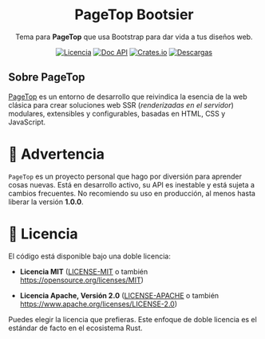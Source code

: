 <div align="center">

<h1>PageTop Bootsier</h1>

<p>Tema para <strong>PageTop</strong> que usa Bootstrap para dar vida a tus diseños web.</p>

[![Licencia](https://img.shields.io/badge/license-MIT%2FApache-blue.svg?label=Licencia&style=for-the-badge)](#-license)
[![Doc API](https://img.shields.io/docsrs/pagetop-bootsier?label=Doc%20API&style=for-the-badge&logo=Docs.rs)](https://docs.rs/pagetop-bootsier)
[![Crates.io](https://img.shields.io/crates/v/pagetop-bootsier.svg?style=for-the-badge&logo=ipfs)](https://crates.io/crates/pagetop-bootsier)
[![Descargas](https://img.shields.io/crates/d/pagetop-bootsier.svg?label=Descargas&style=for-the-badge&logo=transmission)](https://crates.io/crates/pagetop-bootsier)

</div>

## Sobre PageTop

[PageTop](https://docs.rs/pagetop) es un entorno de desarrollo que reivindica la esencia de la web
clásica para crear soluciones web SSR (*renderizadas en el servidor*) modulares, extensibles y
configurables, basadas en HTML, CSS y JavaScript.


# 🚧 Advertencia

`PageTop` es un proyecto personal que hago por diversión para aprender cosas nuevas. Está en
desarrollo activo, su API es inestable y está sujeta a cambios frecuentes. No recomiendo su uso en
producción, al menos hasta liberar la versión **1.0.0**.


# 📜 Licencia

El código está disponible bajo una doble licencia:

  * **Licencia MIT**
    ([LICENSE-MIT](LICENSE-MIT) o también https://opensource.org/licenses/MIT)

  * **Licencia Apache, Versión 2.0**
    ([LICENSE-APACHE](LICENSE-APACHE) o también https://www.apache.org/licenses/LICENSE-2.0)

Puedes elegir la licencia que prefieras. Este enfoque de doble licencia es el estándar de facto en
el ecosistema Rust.
